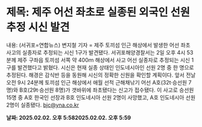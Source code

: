 # **제목: 제주 어선 좌초로 실종된 외국인 선원 추정 시신 발견**

  내용: (서귀포=연합뉴스) 변지철 기자 = 제주 토끼섬 인근 해상에서 발생한 어선 좌초 사고의 실종자로 추정되는 시신 1구가 발견됐다.    서귀포해양경찰서는 2일 오후 4시 53분께 제주 구좌읍 토끼섬 서쪽 약 400ｍ 해상에서 사고 어선 실종자로 추정되는 시신 1구를 발견했다고 밝혔다.     시신은 현재 실종 상태인 인도네시아인 선원 2명 중 한 명으로 추정된다.    해경은 감식반 등을 동원해 시신의 정확한 신원을 확인할 계획이다.    앞서 전날 오전 9시 24분께 토끼섬 인근 해상에서 애월 선적 근해채낚기 어선 A호(32t·승선원 7명)와 B호(29t·승선원 8명)가 갯바위에 좌초됐다는 신고가 접수됐다.    이 사고로 승선원 15명 중 A호 한국인 선장과 B호 인도네시아 선원 2명이 사망했고, A호 인도네시아 선원 2명이 실종됐다.    bjc@yna.co.kr

  **날짜: 2025.02.02. 오후 5:582025.02.02. 오후 5:59**